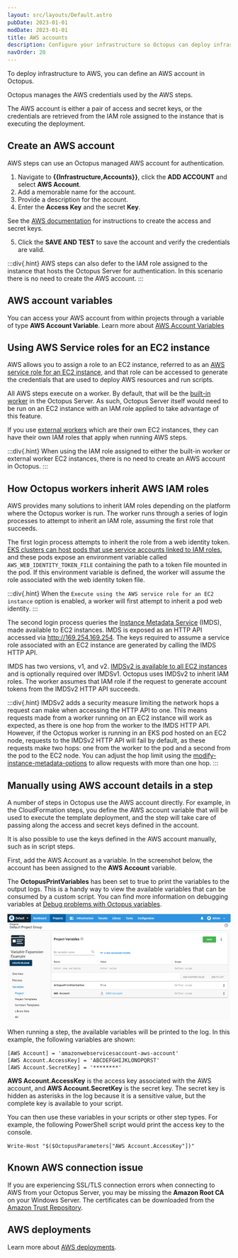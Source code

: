 ```yaml
---
layout: src/layouts/Default.astro
pubDate: 2023-01-01
modDate: 2023-01-01
title: AWS accounts
description: Configure your infrastructure so Octopus can deploy infrastructure to AWS and run scripts against the AWS CLI.
navOrder: 20
---
```


To deploy infrastructure to AWS, you can define an AWS account in Octopus.

Octopus manages the AWS credentials used by the AWS steps.

The AWS account is either a pair of access and secret keys, or the credentials are retrieved from the IAM role assigned to the instance that is executing the deployment.

## Create an AWS account

AWS steps can use an Octopus managed AWS account for authentication.

1. Navigate to **{{Infrastructure,Accounts}}**, click the **ADD ACCOUNT** and select **AWS Account**.
1. Add a memorable name for the account.
1. Provide a description for the account.
1. Enter the **Access Key** and the secret **Key**.

See the [AWS documentation](https://docs.aws.amazon.com/general/latest/gr/managing-aws-access-keys.html) for instructions to create the access and secret keys.

5. Click the **SAVE AND TEST** to save the account and verify the credentials are valid.

:::div{.hint}
AWS steps can also defer to the IAM role assigned to the instance that hosts the Octopus Server for authentication. In this scenario there is no need to create the AWS account.
:::

## AWS account variables

You can access your AWS account from within projects through a variable of type **AWS Account Variable**. Learn more about [AWS Account Variables](/docs/projects/variables/aws-account-variables)

## Using AWS Service roles for an EC2 instance

AWS allows you to assign a role to an EC2 instance, referred to as an [AWS service role for an EC2 instance](https://oc.to/AwsDocsRolesTermsAndConcepts), and that role can be accessed to generate the credentials that are used to deploy AWS resources and run scripts.

All AWS steps execute on a worker. By default, that will be the [built-in worker](/docs/infrastructure/workers/#built-in-worker) in the Octopus Server. As such, Octopus Server itself would need to be run on an EC2 instance with an IAM role applied to take advantage of this feature.

If you use [external workers](/docs/infrastructure/workers/#external-workers) which are their own EC2 instances, they can have their own IAM roles that apply when running AWS steps.

:::div{.hint}
When using the IAM role assigned to either the built-in worker or external worker EC2 instances, there is no need to create an AWS account in Octopus.
:::

## How Octopus workers inherit AWS IAM roles

AWS provides many solutions to inherit IAM roles depending on the platform where the Octopus worker is run. The worker runs through a series of login processes to attempt to inherit an IAM role, assuming the first role that succeeds.

The first login process attempts to inherit the role from a web identity token. [EKS clusters can host pods that use service accounts linked to IAM roles](https://oc.to/ConfiguringPodsToUseAKubernetesServiceAccount), and these pods expose an environment variable called `AWS_WEB_IDENTITY_TOKEN_FILE` containing the path to a token file mounted in the pod. If this environment variable is defined, the worker will assume the role associated with the web identity token file.

:::div{.hint}
When the `Execute using the AWS service role for an EC2 instance` option is enabled, a worker will first attempt to inherit a pod web identity.
:::

The second login process queries the [Instance Metadata Service](https://oc.to/InstanceMetadataAndUserData) (IMDS), made available to EC2 instances. IMDS is exposed as an HTTP API accessed via http://169.254.169.254. The keys required to assume a service role associated with an EC2 instance are generated by calling the IMDS HTTP API.

IMDS has two versions, v1, and v2. [IMDSv2 is available to all EC2 instances](https://oc.to/UseIMDSv2) and is optionally required over IMDSv1. Octopus uses IMDSv2 to inherit IAM roles. The worker assumes that IAM role if the request to generate account tokens from the IMDSv2 HTTP API succeeds.

:::div{.hint}
IMDSv2 adds a security measure limiting the network hops a request can make when accessing the HTTP API to one. This means requests made from a worker running on an EC2 instance will work as expected, as there is one hop from the worker to the IMDS HTTP API. However, if the Octopus worker is running in an EKS pod hosted on an EC2 node, requests to the IMDSv2 HTTP API will fail by default, as these requests make two hops: one from the worker to the pod and a second from the pod to the EC2 node. You can adjust the hop limit using the [modify-instance-metadata-options](https://oc.to/ModifyInstanceMetadataOptions) to allow requests with more than one hop.
:::

## Manually using AWS account details in a step

A number of steps in Octopus use the AWS account directly. For example, in the CloudFormation steps, you define the AWS account variable that will be used to execute the template deployment, and the step will take care of passing along the access and secret keys defined in the account.

It is also possible to use the keys defined in the AWS account manually, such as in script steps.

First, add the AWS Account as a variable. In the screenshot below, the account has been assigned to the **AWS Account** variable.

The **OctopusPrintVariables** has been set to true to print the variables to the output logs. This is a handy way to view the available variables that can be consumed by a custom script. You can find more information on debugging variables at [Debug problems with Octopus variables](/docs/support/debug-problems-with-octopus-variables).

![](/docs/infrastructure/accounts/aws/variables.png "width=500")

When running a step, the available variables will be printed to the log. In this example, the following variables are shown:

```
[AWS Account] = 'amazonwebservicesaccount-aws-account'
[AWS Account.AccessKey] = 'ABCDEFGHIJKLONOPQRST'
[AWS Account.SecretKey] = '********'
```

**AWS Account.AccessKey** is the access key associated with the AWS account, and **AWS Account.SecretKey** is the secret key. The secret key is hidden as asterisks in the log because it is a sensitive value, but the complete key is available to your script.

You can then use these variables in your scripts or other step types. For example, the following PowerShell script would print the access key to the console.

```
Write-Host "$($OctopusParameters["AWS Account.AccessKey"])"
```

## Known AWS connection issue

If you are experiencing SSL/TLS connection errors when connecting to AWS from your Octopus Server, you may be missing the **Amazon Root CA** on your Windows Server. The certificates can be downloaded from the [Amazon Trust Repository](https://www.amazontrust.com/repository/).

## AWS deployments

Learn more about [AWS deployments](/docs/deployments/aws).
